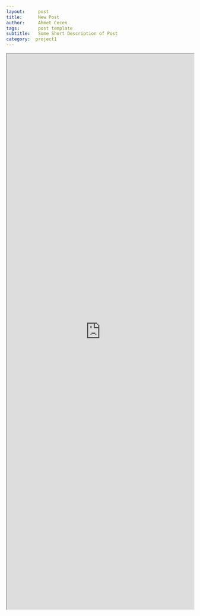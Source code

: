 ```yaml
---
layout:     post
title:      New Post
author:     Ahmet Cecen
tags: 		post template
subtitle:  	Some Short Description of Post
category:  project1
---
```


<iframe  width='100%' height='1500' src="https://docs.google.com/document/d/1WJVxqk-dI4_kPlBRHYOjcnwteivFr74UZUoX0ct1pds/pub?embedded=true"></iframe>
